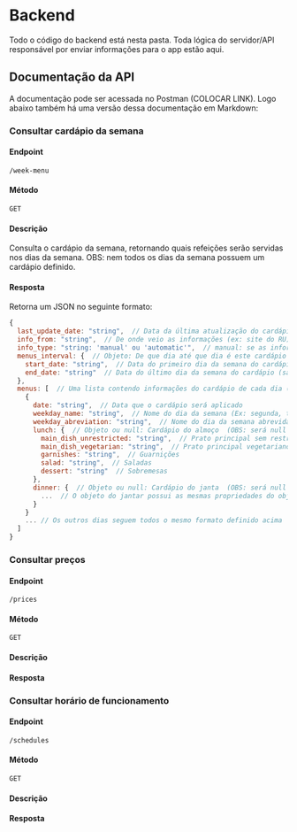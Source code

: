 # Backend

Todo o código do backend está nesta pasta. Toda lógica do servidor/API responsável por enviar informações para o app estão aqui.

## Documentação da API

A documentação pode ser acessada no Postman (COLOCAR LINK). Logo abaixo também há uma versão dessa documentação em Markdown:






### Consultar cardápio da semana

#### Endpoint

```
/week-menu
```

#### Método

```
GET
```

#### Descrição

Consulta o cardápio da semana, retornando quais refeições serão servidas nos dias da semana. OBS: nem todos os dias da semana possuem um cardápio definido.

#### Resposta

Retorna um JSON no seguinte formato:

```javascript
{
  last_update_date: "string",  // Data da última atualização do cardápio
  info_from: "string",  // De onde veio as informações (ex: site do RU)
  info_type: "string: 'manual' ou 'automatic'",  // manual: se as informações foram coletadas manualmente | automatic: se foram coletadas automáticamente
  menus_interval: {  // Objeto: De que dia até que dia é este cardápio ?
    start_date: "string",  // Data do primeiro dia da semana do cardápio (domingo)
    end_date: "string"  // Data do último dia da semana do cardápio (sábado)
  },
  menus: [  // Uma lista contendo informações do cardápio de cada dia (totalizando 7 elementos na lista) - Primeiro será o cardápio de domingo, depois segunda, ...
    {
      date: "string",  // Data que o cardápio será aplicado
      weekday_name: "string",  // Nome do dia da semana (Ex: segunda, terça-feita, etc)
      weekday_abreviation: "string",  // Nome do dia da semana abrevidado (Ex: Dom, Seg, Ter, etc)
      lunch: {  // Objeto ou null: Cardápio do almoço  (OBS: será null se não tiver um cardápio definido para o almoço naquele dia)
        main_dish_unrestricted: "string",  // Prato principal sem restrições
        main_dish_vegetarian: "string",  // Prato principal vegetariano
        garnishes: "string",  // Guarnições
        salad: "string",  // Saladas
        dessert: "string"  // Sobremesas
      },
      dinner: {  // Objeto ou null: Cardápio do janta  (OBS: será null se não tiver um cardápio definido para o almoço naquele dia)
        ...  // O objeto do jantar possui as mesmas propriedades do objeto do almoço
      }
    }
    ... // Os outros dias seguem todos o mesmo formato definido acima
  ]
}
```



### Consultar preços

#### Endpoint

```
/prices
```

#### Método

```
GET
```

#### Descrição

#### Resposta



### Consultar horário de funcionamento

#### Endpoint

```
/schedules
```

#### Método

```
GET
```

#### Descrição

#### Resposta

